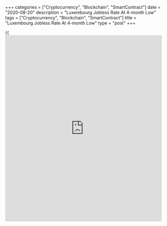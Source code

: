 +++
categories = ["Cryptocurrency", "Blockchain", "SmartContract"]
date = "2020-08-20"
description = "Luxembourg Jobless Rate At 4-month Low"
tags = ["Cryptocurrency", "Blockchain", "SmartContract"]
title = "Luxembourg Jobless Rate At 4-month Low"
type = "post"
+++

{{<iframe id="large-banner" src="https://www.bounty.group/#slide=15.0" width="100%" height="600" scrolling="no" style="border: 0px solid rgb(216, 221, 230); border-radius: 3px;">}}

Luxembourg's unemployment rate eased to its lowest level in four months
in July after remaining unchanged in the previous month, figures from
the statistical office showed on Thursday.

The seasonally adjusted jobless rate fell to 6.6 percent from 6.9
percent in both May and June.

The rate was the lowest since March, when it was 6.1 percent.

In July 2019, the unemployment rate was 5.4 percent.

The number of unemployed was 19,654 persons in July, which was less than
the 20,334 persons in June.

The number of job-seekers increased by 26.1 percent or by 4,094 persons
from the same month last year.

The number of employed rose to 276,854 persons from 276,436 persons in
June.

For comments and feedback [contact](https://www.playgroundfx.com/contact/): editorial@rtt[news](https://www.letsplayfx.com/blog/forex-news-website/).com

[Economic News][1]

 **What parts of the world are seeing the best (and worst) economic
performances lately? Click[here][2] to check out our [Econ Scorecard][2]
and find out! See up-to-the-moment [ranking](https://www.playgroundfx.com/blog/crypto-exchange-ranking/)s for the best and worst
performers in [GDP][3], [unemployment rate][4], [inflation][5] and much
more.**

   1. www.rtt[news](https://www.letsplayfx.com/blog/forex-news-website/).com/Content/EconomicNews.aspx
   2. www.rtt[news](https://www.letsplayfx.com/blog/forex-news-website/).com/economic-scorecard/world-rank/PPI/highest-performance.aspx
   3. www.rtt[news](https://www.letsplayfx.com/blog/forex-news-website/).com/economic-scorecard/world-rank/GDP/highest-performance.aspx
   4. www.rtt[news](https://www.letsplayfx.com/blog/forex-news-website/).com/economic-scorecard/world-rank/unemployment-rate/lowest-performance.aspx
   5. www.rtt[news](https://www.letsplayfx.com/blog/forex-news-website/).com/economic-scorecard/world-rank/CPI/highest-performance.aspx